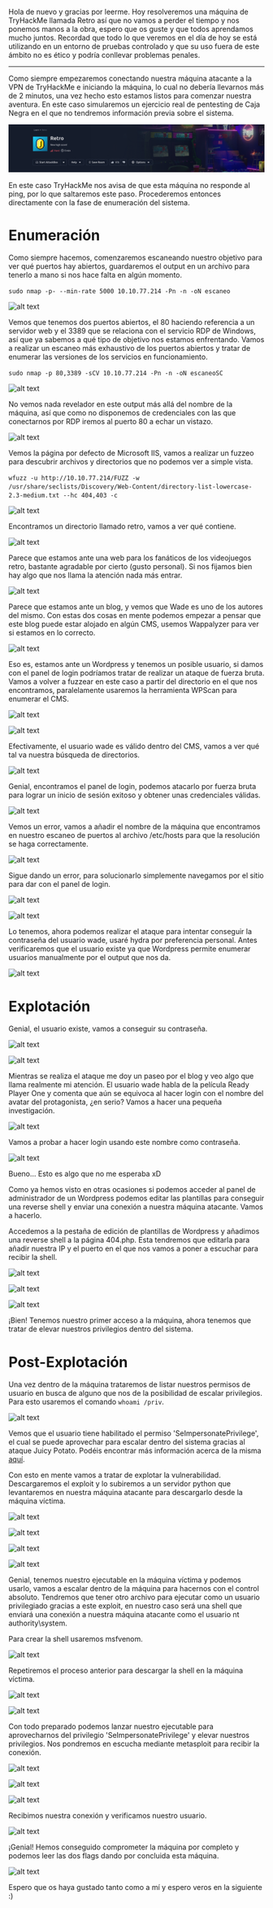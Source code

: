 
Hola de nuevo y gracias por leerme. Hoy resolveremos una máquina de TryHackMe llamada Retro así que no vamos a perder el tiempo y nos ponemos manos a la obra, espero que os guste y que todos aprendamos mucho juntos. Recordad que todo lo que veremos en el día de hoy se está utilizando en un entorno de pruebas controlado y que su uso fuera de este ámbito no es ético y podría conllevar problemas penales.

---------------------------------------------------------------------------------------------------------------------------------------------------

Como siempre empezaremos conectando nuestra máquina atacante a la VPN de TryHackMe e iniciando la máquina, lo cual no debería llevarnos más de 2 minutos, una vez hecho esto estamos listos para comenzar nuestra aventura. En este caso simularemos un ejercicio real de pentesting de Caja Negra en el que no tendremos información previa sobre el sistema.

![alt text](images/image.png)

En este caso TryHackMe nos avisa de que esta máquina no responde al ping, por lo que saltaremos este paso. Procederemos entonces directamente con la fase de enumeración del sistema.

# Enumeración

Como siempre hacemos, comenzaremos escaneando nuestro objetivo para ver qué puertos hay abiertos, guardaremos el output en un archivo para tenerlo a mano si nos hace falta en algún momento.

``` sudo nmap -p- --min-rate 5000 10.10.77.214 -Pn -n -oN escaneo ```

![alt text](images/image-1.png)

Vemos que tenemos dos puertos abiertos, el 80 haciendo referencia a un servidor web y el 3389 que se relaciona con el servicio RDP de Windows, así que ya sabemos a qué tipo de objetivo nos estamos enfrentando. Vamos a realizar un escaneo más exhaustivo de los puertos abiertos y tratar de enumerar las versiones de los servicios en funcionamiento.

``` sudo nmap -p 80,3389 -sCV 10.10.77.214 -Pn -n -oN escaneoSC ```

![alt text](images/image-2.png)

No vemos nada revelador en este output más allá del nombre de la máquina, así que como no disponemos de credenciales con las que conectarnos por RDP iremos al puerto 80 a echar un vistazo.

![alt text](images/image-3.png)

Vemos la página por defecto de Microsoft IIS, vamos a realizar un fuzzeo para descubrir archivos y directorios que no podemos ver a simple vista.

``` wfuzz -u http://10.10.77.214/FUZZ -w /usr/share/seclists/Discovery/Web-Content/directory-list-lowercase-2.3-medium.txt --hc 404,403 -c ```

![alt text](images/image-4.png)

Encontramos un directorio llamado retro, vamos a ver qué contiene.

![alt text](images/image-5.png)

Parece que estamos ante una web para los fanáticos de los videojuegos retro, bastante agradable por cierto (gusto personal). Si nos fijamos bien hay algo que nos llama la atención nada más entrar.

![alt text](images/image-6.png)

Parece que estamos ante un blog, y vemos que Wade es uno de los autores del mismo. Con estas dos cosas en mente podemos empezar a pensar que este blog puede estar alojado en algún CMS, usemos Wappalyzer para ver si estamos en lo correcto.

![alt text](images/image-7.png)

Eso es, estamos ante un Wordpress y tenemos un posible usuario, si damos con el panel de login podríamos tratar de realizar un ataque de fuerza bruta. Vamos a volver a fuzzear en este caso a partir del directorio en el que nos encontramos, paralelamente usaremos la herramienta WPScan para enumerar el CMS.

![alt text](images/image-8.png)

![alt text](images/image-9.png)

Efectivamente, el usuario wade es válido dentro del CMS, vamos a ver qué tal va nuestra búsqueda de directorios.

![alt text](images/image-10.png)

Genial, encontramos el panel de login, podemos atacarlo por fuerza bruta para lograr un inicio de sesión exitoso y obtener unas credenciales válidas.

![alt text](images/image-11.png)

Vemos un error, vamos a añadir el nombre de la máquina que encontramos en nuestro escaneo de puertos al archivo /etc/hosts para que la resolución se haga correctamente.

![alt text](images/image-12.png)

Sigue dando un error, para solucionarlo simplemente navegamos por el sitio para dar con el panel de login.

![alt text](images/image-13.png)

![alt text](images/image-14.png)

Lo tenemos, ahora podemos realizar el ataque para intentar conseguir la contraseña del usuario wade, usaré hydra por preferencia personal. Antes verificaremos que el usuario existe ya que Wordpress permite enumerar usuarios manualmente por el output que nos da.

![alt text](images/image-15.png)

# Explotación

Genial, el usuario existe, vamos a conseguir su contraseña.

![alt text](images/image-16.png)

![alt text](images/image-17.png)

Mientras se realiza el ataque me doy un paseo por el blog y veo algo que llama realmente mi atención. El usuario wade habla de la película Ready Player One y comenta que aún se equivoca al hacer login con el nombre del avatar del protagonista, ¿en serio? Vamos a hacer una pequeña investigación.

![alt text](images/image-18.png)

Vamos a probar a hacer login usando este nombre como contraseña.

![alt text](images/image-19.png)

Bueno... Esto es algo que no me esperaba xD 

Como ya hemos visto en otras ocasiones si podemos acceder al panel de administrador de un Wordpress podemos editar las plantillas para conseguir una reverse shell y enviar una conexión a nuestra máquina atacante. Vamos a hacerlo.


Accedemos a la pestaña de edición de plantillas de Wordpress y añadimos una reverse shell a la página 404.php. Esta tendremos que editarla para añadir nuestra IP y el puerto en el que nos vamos a poner a escuchar para recibir la shell.

![alt text](images/image-22.png)

![alt text](images/image-21.png)

![alt text](images/image-20.png)

¡Bien! Tenemos nuestro primer acceso a la máquina, ahora tenemos que tratar de elevar nuestros privilegios dentro del sistema.

# Post-Explotación

Una vez dentro de la máquina trataremos de listar nuestros permisos de usuario en busca de alguno que nos de la posibilidad de escalar privilegios. Para esto usaremos el comando ``` whoami /priv ```.

![alt text](images/image-23.png)

Vemos que el usuario tiene habilitado el permiso 'SeImpersonatePrivilege', el cual se puede aprovechar para escalar dentro del sistema gracias al ataque Juicy Potato. Podéis encontrar más información acerca de la misma [aquí](https://book.hacktricks.xyz/v/es/windows-hardening/windows-local-privilege-escalation/juicypotato).

Con esto en mente vamos a tratar de explotar la vulnerabilidad. Descargaremos el exploit y lo subiremos a un servidor python que levantaremos en nuestra máquina atacante para descargarlo desde la máquina víctima.

![alt text](images/image-24.png)

![alt text](images/image-25.png)

![alt text](images/image-26.png)

![alt text](images/image-27.png)

Genial, tenemos nuestro ejecutable en la máquina víctima y podemos usarlo, vamos a escalar dentro de la máquina para hacernos con el control absoluto. Tendremos que tener otro archivo para ejecutar como un usuario privilegiado gracias a este exploit, en nuestro caso será una shell que enviará una conexión a nuestra máquina atacante como el usuario nt authority\system.

Para crear la shell usaremos msfvenom.

![alt text](images/image-28.png)

Repetiremos el proceso anterior para descargar la shell en la máquina víctima.

![alt text](images/image-29.png)

![alt text](images/image-30.png)

Con todo preparado podemos lanzar nuestro ejecutable para aprovecharnos del privilegio 'SeImpersonatePrivilege' y elevar nuestros privilegios. Nos pondremos en escucha mediante metasploit para recibir la conexión.

![alt text](images/image-31.png)

![alt text](images/image-32.png)

![alt text](images/image-33.png)

Recibimos nuestra conexión y verificamos nuestro usuario.

![alt text](images/image-34.png)

¡Genial! Hemos conseguido comprometer la máquina por completo y podemos leer las dos flags dando por concluida esta máquina.

![alt text](images/image-35.png)

Espero que os haya gustado tanto como a mí y espero veros en la siguiente :)





